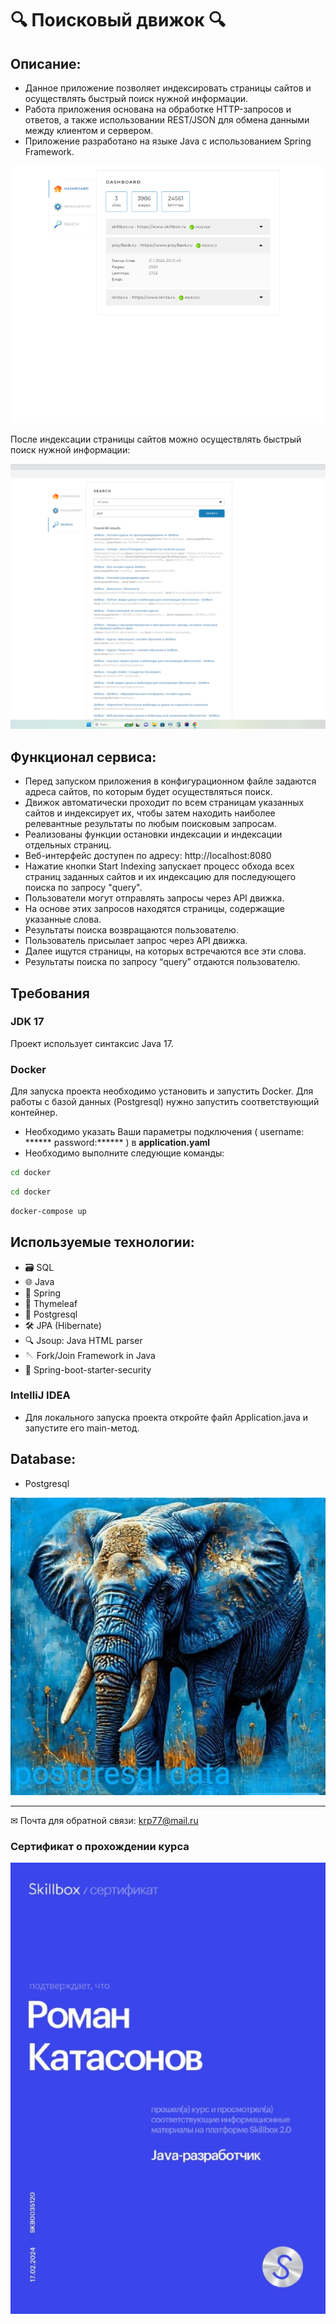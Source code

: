 # 🔍 Поисковый движок 🔍

## Описание:
- Данное приложение позволяет индексировать страницы сайтов и осуществлять быстрый поиск нужной информации.
- Работа приложения основана на обработке HTTP-запросов и ответов, а также использовании REST/JSON для обмена данными между клиентом и сервером.
- Приложение разработано на языке Java с использованием Spring Framework.

![image](./image/3.png )

После индексации страницы сайтов можно осуществлять быстрый поиск нужной информации:

![image](./image/4.png)
## Функционал сервиса:
- Перед запуском приложения в конфигурационном файле задаются адреса сайтов, по которым будет осуществляться поиск.
- Движок автоматически проходит по всем страницам указанных сайтов и индексирует их, чтобы затем находить наиболее релевантные результаты по любым поисковым запросам.
- Реализованы функции остановки индексации и индексации отдельных страниц.
- Веб-интерфейс доступен по адресу: http://localhost:8080
- Нажатие кнопки Start Indexing запускает процесс обхода всех страниц заданных сайтов и их индексацию для последующего поиска по запросу "query".
- Пользователи могут отправлять запросы через API движка.
- На основе этих запросов находятся страницы, содержащие указанные слова.
- Результаты поиска возвращаются пользователю.
- Пользователь присылает запрос через API движка.
- Далее ищутся страницы, на которых встречаются все эти слова.
- Результаты поиска по запросу “query” отдаются пользователю.

## Требования

### JDK 17
Проект использует синтаксис Java 17.

### Docker
Для запуска проекта необходимо установить и запустить Docker. Для работы с базой данных (Postgresql) нужно запустить соответствующий контейнер.
- Необходимо указать Ваши параметры подключения ( username: ******  password:****** ) в **application.yaml**
- Необходимо выполните следующие команды:
```bash
cd docker
```
```bash
cd docker
```
```bash
docker-compose up
```
## Используемые технологии:
- 🗃️ SQL
- 🌐 Java
- 🌿 Spring
- 📜 Thymeleaf
- 🐘 Postgresql
- 🛠️ JPA (Hibernate)
- 🔍 Jsoup: Java HTML parser
- 🪡 Fork/Join Framework in Java
- 🔐 Spring-boot-starter-security

### IntelliJ IDEA

- Для локального запуска проекта откройте файл Application.java и запустите его main-метод.


## Database:
- Postgresql

![image](./image/5.jpg )


____
✉  Почта для обратной связи:
<a href="">krp77@mail.ru</a>

### Сертификат о прохождении курса

![image](./image/7.jpg )